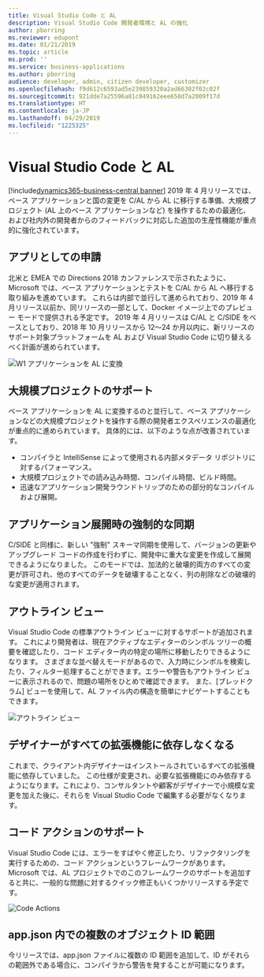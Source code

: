 ```yaml
---
title: Visual Studio Code と AL
description: Visual Studio Code 開発者環境と AL の強化
author: pborring
ms.reviewer: edupont
ms.date: 01/21/2019
ms.topic: article
ms.prod: ''
ms.service: business-applications
ms.author: pborring
audience: developer, admin, citizen developer, customizer
ms.openlocfilehash: f9d612c6593ad5e239859320a2ad66302f02c02f
ms.sourcegitcommit: 921dde7a25596a81c049162eee650d7a2009f17d
ms.translationtype: HT
ms.contentlocale: ja-JP
ms.lasthandoff: 04/29/2019
ms.locfileid: "1225325"
---
```

# <a name="visual-studio-code-and-al"></a>Visual Studio Code と AL
[!include[dynamics365-business-central banner](../includes/dynamics365-business-central.md)]
2019 年 4 月リリースでは、ベース アプリケーションと国の変更を C/AL から AL に移行する準備、大規模プロジェクト (AL 上のベース アプリケーションなど) を操作するための最適化、および社内外の開発者からのフィードバックに対応した追加の生産性機能が重点的に強化されています。

## <a name="application-as-an-app"></a>アプリとしての申請
北米と EMEA での Directions 2018 カンファレンスで示されたように、Microsoft では、ベース アプリケーションとテストを C/AL から AL へ移行する取り組みを進めています。 これらは内部で並行して進められており、2019 年 4 月リリース以前か、同リリースの一部として、Docker イメージ上でのプレビュー モードで提供される予定です。 2019 年 4 月リリースは C/AL と C/SIDE をベースとしており、2018 年 10 月リリースから 12〜24 か月以内に、新リリースのサポート対象プラットフォームを AL および Visual Studio Code に切り替えるべく計画が進められています。 

![W1 アプリケーションを AL に変換](media/w1_app.png "W1 アプリケーションを AL に変換")

## <a name="supporting-larger-projects"></a>大規模プロジェクトのサポート
ベース アプリケーションを AL に変換するのと並行して、ベース アプリケーションなどの大規模プロジェクトを操作する際の開発者エクスペリエンスの最適化が重点的に進められています。 具体的には、以下のような点が改善されています。 

- コンパイラと IntelliSense によって使用される内部メタデータ リポジトリに対するパフォーマンス。
- 大規模プロジェクトでの読み込み時間、コンパイル時間、ビルド時間。
- 迅速なアプリケーション開発ラウンドトリップのための部分的なコンパイルおよび展開。

## <a name="force-sync-when-deploying-applications"></a>アプリケーション展開時の強制的な同期 
C/SIDE と同様に、新しい "強制" スキーマ同期を使用して、バージョンの更新やアップグレード コードの作成を行わずに、開発中に重大な変更を作成して展開できるようになりました。 このモードでは、加法的と破壊的両方のすべての変更が許可され、他のすべてのデータを破壊することなく、列の削除などの破壊的な変更が適用されます。

## <a name="outline-view"></a>アウトライン ビュー
Visual Studio Code の標準アウトライン ビューに対するサポートが追加されます。 これにより開発者は、現在アクティブなエディターのシンボル ツリーの概要を確認したり、コード エディター内の特定の場所に移動したりできるようになります。 さまざまな並べ替えモードがあるので、入力時にシンボルを検索したり、フィルター処理することができます。エラーや警告もアウトライン ビューに表示されるので、問題の場所をひとめで確認できます。 また、[ブレッドクラム] ビューを使用して、AL ファイル内の構造を簡単にナビゲートすることもできます。

![アウトライン ビュー](media/outline_view_search.png "顧客ページのシンボル ツリーが表示されたアウトライン ビューと、No の検索。")

## <a name="designer-no-longer-takes-dependencies-on-all-extensions"></a>デザイナーがすべての拡張機能に依存しなくなる
これまで、クライアント内デザイナーはインストールされているすべての拡張機能に依存していました。 この仕様が変更され、必要な拡張機能にのみ依存するようになります。これにより、コンサルタントや顧客がデザイナーで小規模な変更を加えた後に、それらを Visual Studio Code で編集する必要がなくなります。

## <a name="code-actions-support"></a>コード アクションのサポート
Visual Studio Code には、エラーをすばやく修正したり、リファクタリングを実行するための、コード アクションというフレームワークがあります。 Microsoft では、AL プロジェクトでのこのフレームワークのサポートを追加すると共に、一般的な問題に対するクイック修正もいくつかリリースする予定です。

![Code Actions](media/code_action.png "Code Actions でサポートされるエラーのクイック修正")

## <a name="multiple-objects-id-ranges-in-appjson"></a>app.json 内での複数のオブジェクト ID 範囲
今リリースでは、app.json ファイルに複数の ID 範囲を追加して、ID がそれらの範囲外である場合に、コンパイラから警告を発することが可能になります。
